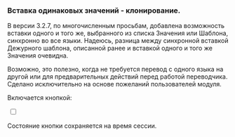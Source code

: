 <h3 id="integro-clone">Вставка одинаковых значений - клонирование.</h3>
                <p>В версии 3.2.7, по многочисленным просьбам, добавлена возможность вставки одного и того же, выбранного из списка <span class="node">Значения</span> или <span class="node">Шаблона</span>, синхронно во все языки. Надеюсь,
                    разница между синхронной вставкой <span class="node">Дежурного шаблона</span>, описанной ранее и вставкой одного и того же <span class="node">Значения</span> очевидна. </p>
                <p>Возможно, это полезно, когда не требуется перевод с одного языка на другой или для предварительных действий перед работой переводчика. Сделано исключительно на основе пожеланий пользователей модуля.</p>
                <p>Включается кнопкой:</p>
                <div class="btn-group-toggle" data-toggle="buttons">
                    <label class="btn btn-outline-dark active" style="margin-left:3px;">
                        <input type="checkbox" name="multi" id="multi"><i class="fa fa-copy"></i>
                    </label>
                </div>
                <p>Состояние кнопки сохраняется на время сессии.</p>